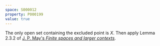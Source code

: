 ```yaml
---
space: S000012
property: P000199
value: true
---
```


The only open set containing the excluded point is $X$. Then apply Lemma 2.3.2 of [J. P. May's *Finite spaces and larger contexts*](https://math.uchicago.edu/~may/FINITE/FINITEBOOK/FINITEBOOKCollatedDraft.pdf).
